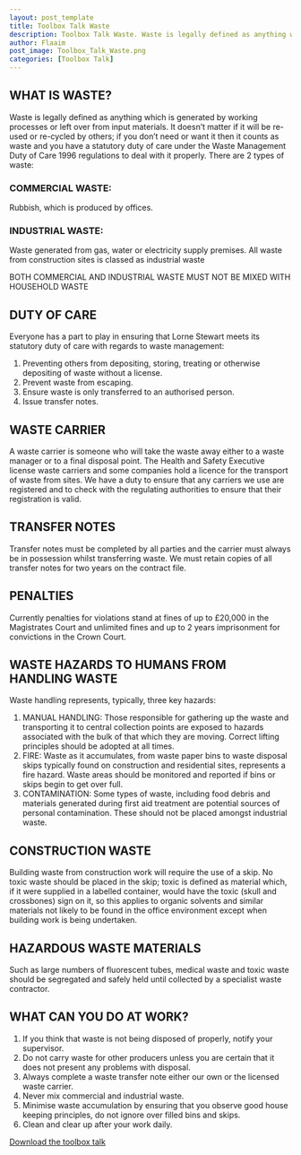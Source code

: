 ```yaml
---
layout: post_template
title: Toolbox Talk Waste
description: Toolbox Talk Waste. Waste is legally defined as anything which is generated by working processes or left over from input materials. It doesn’t matter if it will be re-used or re-cycled by others;
author: Flaaim
post_image: Toolbox_Talk_Waste.png
categories: [Toolbox Talk]
---
```





## WHAT IS WASTE?
Waste is legally defined as anything which is generated by working processes or left over from input materials. It doesn’t matter if it will be re-used or re-cycled by others; if you don’t need or want it then it counts as waste and you have a statutory duty of care under the Waste Management Duty of Care 1996 regulations to deal with it properly. There are 2 types of waste:

### COMMERCIAL WASTE:  	

Rubbish, which is produced by offices.

### INDUSTRIAL WASTE:     	

Waste generated from gas, water or electricity supply premises. All waste from construction sites is classed as industrial waste

BOTH COMMERCIAL AND INDUSTRIAL WASTE MUST NOT BE MIXED WITH HOUSEHOLD WASTE 

## DUTY OF CARE
Everyone has a part to play in ensuring that Lorne Stewart meets its statutory duty of care with regards to waste management:

1. Preventing others from depositing, storing, treating or otherwise depositing of waste without a license.
2. Prevent waste from escaping.
3. Ensure waste is only transferred to an authorised person.
4. Issue transfer notes.
## WASTE CARRIER
A waste carrier is someone who will take the waste away either to a waste manager or to a final disposal point. The Health and Safety Executive license waste carriers and some companies hold a licence for the transport of waste from sites. We have a duty to ensure that any carriers we use are registered and to check with the regulating authorities to ensure that their registration is valid.

## TRANSFER NOTES

Transfer notes must be completed by all parties and the carrier must always be in possession whilst transferring waste. We must retain copies of all transfer notes for two years on the contract file.

## PENALTIES

Currently penalties for violations stand at fines of up to £20,000 in the Magistrates Court and unlimited fines and up to 2 years imprisonment for convictions in the Crown Court.

## WASTE HAZARDS TO HUMANS FROM HANDLING WASTE
Waste handling represents, typically, three key hazards:

1. MANUAL HANDLING: Those responsible for gathering up the waste and transporting it to central collection points are exposed to hazards associated with the bulk of that which they are moving. Correct lifting principles should be adopted at all times.
2. FIRE: Waste as it accumulates, from waste paper bins to waste disposal skips typically found on construction  and residential sites, represents a fire hazard. Waste areas should be monitored and reported if bins or skips begin to get over full.
3. CONTAMINATION: Some types of waste, including food debris and materials generated during first aid treatment are potential sources of personal contamination. These should not be placed amongst industrial waste.
## CONSTRUCTION WASTE

Building waste from construction work will require the use of a skip. No toxic waste should be placed in the skip; toxic is defined as material which, if it were supplied in a labelled container, would have the toxic (skull and crossbones) sign on it, so this applies to organic solvents and similar materials not likely to be found in the office environment except when building work is being undertaken.

## HAZARDOUS WASTE MATERIALS
Such as large numbers of fluorescent tubes, medical waste and toxic waste should be segregated and safely held until collected by a specialist waste contractor.
## WHAT CAN YOU DO AT WORK?
1. If you think that waste is not being disposed of properly, notify your supervisor.
2. Do not carry waste for other producers unless you are certain that it does not present any problems with disposal.
3. Always complete a waste transfer note either our own or the licensed waste carrier.
4. Never mix commercial and industrial waste.
5. Minimise waste accumulation by ensuring that you observe good house keeping principles, do not ignore over filled bins and skips.
6. Clean and clear up after your work daily.



[Download the toolbox talk](https://safetyworkblog.com/assets/template/Toolbox_Talk_Waste.docx)
